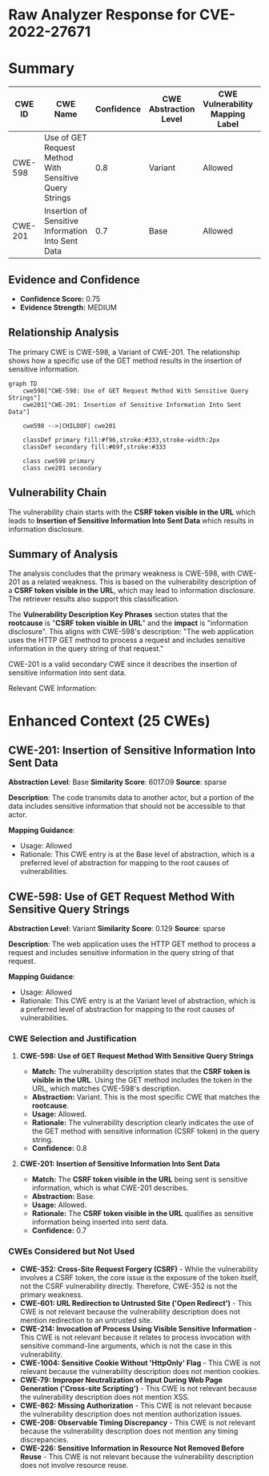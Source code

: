 # Raw Analyzer Response for CVE-2022-27671

# Summary
| CWE ID | CWE Name | Confidence | CWE Abstraction Level | CWE Vulnerability Mapping Label | CWE-Vulnerability Mapping Notes |
|---|---|---|---|---|---|
| CWE-598 | Use of GET Request Method With Sensitive Query Strings | 0.8 | Variant | Allowed | Primary CWE |
| CWE-201 | Insertion of Sensitive Information Into Sent Data | 0.7 | Base | Allowed | Secondary CWE |

## Evidence and Confidence

*   **Confidence Score:** 0.75
*   **Evidence Strength:** MEDIUM

## Relationship Analysis
The primary CWE is CWE-598, a Variant of CWE-201. The relationship shows how a specific use of the GET method results in the insertion of sensitive information.

```mermaid
graph TD
    cwe598["CWE-598: Use of GET Request Method With Sensitive Query Strings"]
    cwe201["CWE-201: Insertion of Sensitive Information Into Sent Data"]
    
    cwe598 -->|CHILDOF| cwe201
    
    classDef primary fill:#f96,stroke:#333,stroke-width:2px
    classDef secondary fill:#69f,stroke:#333
    
    class cwe598 primary
    class cwe201 secondary
```

## Vulnerability Chain
The vulnerability chain starts with the **CSRF token visible in the URL** which leads to **Insertion of Sensitive Information Into Sent Data** which results in information disclosure.

## Summary of Analysis
The analysis concludes that the primary weakness is CWE-598, with CWE-201 as a related weakness. This is based on the vulnerability description of a **CSRF token visible in the URL**, which may lead to information disclosure. The retriever results also support this classification.

The **Vulnerability Description Key Phrases** section states that the **rootcause** is "**CSRF token visible in URL**" and the **impact** is "information disclosure". This aligns with CWE-598's description: "The web application uses the HTTP GET method to process a request and includes sensitive information in the query string of that request."

CWE-201 is a valid secondary CWE since it describes the insertion of sensitive information into sent data.

Relevant CWE Information:

# Enhanced Context (25 CWEs)

## CWE-201: Insertion of Sensitive Information Into Sent Data
**Abstraction Level**: Base
**Similarity Score**: 6017.09
**Source**: sparse

**Description**:
The code transmits data to another actor, but a portion of the data includes sensitive information that should not be accessible to that actor.

**Mapping Guidance**:
- Usage: Allowed
- Rationale: This CWE entry is at the Base level of abstraction, which is a preferred level of abstraction for mapping to the root causes of vulnerabilities.

## CWE-598: Use of GET Request Method With Sensitive Query Strings
**Abstraction Level**: Variant
**Similarity Score**: 0.129
**Source**: sparse

**Description**:
The web application uses the HTTP GET method to process a request and includes sensitive information in the query string of that request.

**Mapping Guidance**:
- Usage: Allowed
- Rationale: This CWE entry is at the Variant level of abstraction, which is a preferred level of abstraction for mapping to the root causes of vulnerabilities.

### CWE Selection and Justification

1.  **CWE-598: Use of GET Request Method With Sensitive Query Strings**
    *   **Match:** The vulnerability description states that the **CSRF token is visible in the URL**. Using the GET method includes the token in the URL, which matches CWE-598's description.
    *   **Abstraction:** Variant. This is the most specific CWE that matches the **rootcause**.
    *   **Usage:** Allowed.
    *   **Rationale:** The vulnerability description clearly indicates the use of the GET method with sensitive information (CSRF token) in the query string.
    *   **Confidence:** 0.8

2.  **CWE-201: Insertion of Sensitive Information Into Sent Data**
    *   **Match:** The **CSRF token visible in the URL** being sent is sensitive information, which is what CWE-201 describes.
    *   **Abstraction:** Base.
    *   **Usage:** Allowed.
    *   **Rationale:** The **CSRF token visible in the URL** qualifies as sensitive information being inserted into sent data.
    *   **Confidence:** 0.7

### CWEs Considered but Not Used

*   **CWE-352: Cross-Site Request Forgery (CSRF)** - While the vulnerability involves a CSRF token, the core issue is the exposure of the token itself, not the CSRF vulnerability directly. Therefore, CWE-352 is not the primary weakness.
*   **CWE-601: URL Redirection to Untrusted Site ('Open Redirect')** - This CWE is not relevant because the vulnerability description does not mention redirection to an untrusted site.
*   **CWE-214: Invocation of Process Using Visible Sensitive Information** - This CWE is not relevant because it relates to process invocation with sensitive command-line arguments, which is not the case in this vulnerability.
*   **CWE-1004: Sensitive Cookie Without 'HttpOnly' Flag** - This CWE is not relevant because the vulnerability description does not mention cookies.
*   **CWE-79: Improper Neutralization of Input During Web Page Generation ('Cross-site Scripting')** - This CWE is not relevant because the vulnerability description does not mention XSS.
*   **CWE-862: Missing Authorization** - This CWE is not relevant because the vulnerability description does not mention authorization issues.
*   **CWE-208: Observable Timing Discrepancy** - This CWE is not relevant because the vulnerability description does not mention any timing discrepancies.
*   **CWE-226: Sensitive Information in Resource Not Removed Before Reuse** - This CWE is not relevant because the vulnerability description does not involve resource reuse.